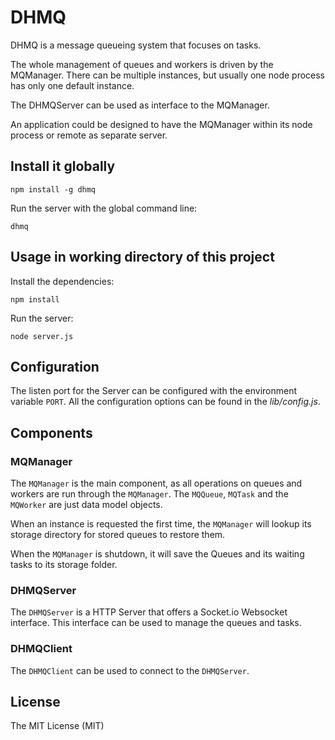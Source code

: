 # DHMQ

DHMQ is a message queueing system that focuses on tasks.

The whole management of queues and workers is driven by the MQManager.
There can be multiple instances, but usually one node process has only one default instance.

The DHMQServer can be used as interface to the MQManager.

An application could be designed to have the MQManager within its node process or remote as separate server.

## Install it globally

    npm install -g dhmq
    
Run the server with the global command line:

    dhmq

## Usage in working directory of this project

Install the dependencies:

    npm install
    
Run the server:

    node server.js
    
## Configuration

The listen port for the Server can be configured with the environment variable `PORT`.
All the configuration options can be found in the _lib/config.js_.


## Components

### MQManager

The `MQManager` is the main component, as all operations on queues and workers are run through the `MQManager`.
The `MQQueue`, `MQTask` and the `MQWorker` are just data model objects. 

When an instance is requested the first time, the `MQManager` will lookup its storage directory for stored queues to restore them.

When the `MQManager` is shutdown, it will save the Queues and its waiting tasks to its storage folder.

### DHMQServer

The `DHMQServer` is a HTTP Server that offers a Socket.io Websocket interface. This interface can be used to manage the queues and tasks.

### DHMQClient

The `DHMQClient` can be used to connect to the `DHMQServer`.



## License 

The MIT License (MIT)
